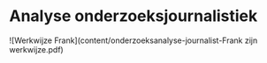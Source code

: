 # Analyse onderzoeksjournalistiek

![Werkwijze Frank](content/onderzoeksanalyse-journalist-Frank zijn werkwijze.pdf)